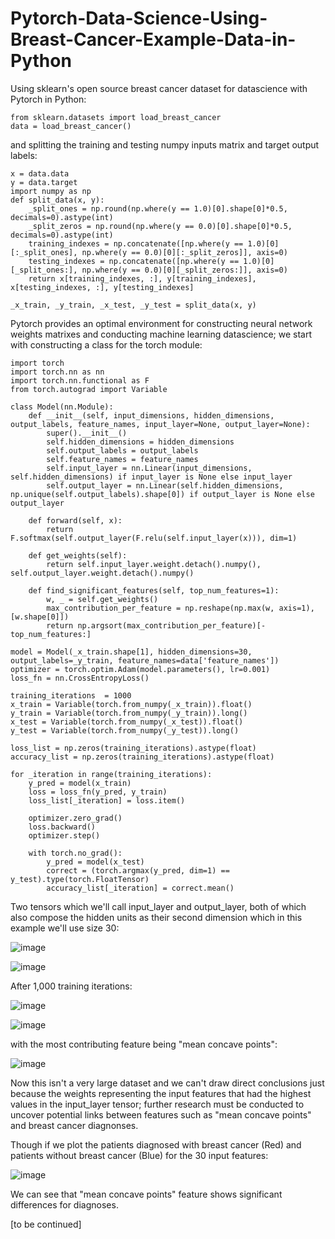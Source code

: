 # Pytorch-Data-Science-Using-Breast-Cancer-Example-Data-in-Python
Using sklearn's open source breast cancer dataset for datascience with Pytorch in Python:

    from sklearn.datasets import load_breast_cancer
    data = load_breast_cancer()

and splitting the training and testing numpy inputs matrix and target output labels:

    x = data.data
    y = data.target
    import numpy as np
    def split_data(x, y):
        _split_ones = np.round(np.where(y == 1.0)[0].shape[0]*0.5, decimals=0).astype(int)
        _split_zeros = np.round(np.where(y == 0.0)[0].shape[0]*0.5, decimals=0).astype(int)
        training_indexes = np.concatenate([np.where(y == 1.0)[0][:_split_ones], np.where(y == 0.0)[0][:_split_zeros]], axis=0)
        testing_indexes = np.concatenate([np.where(y == 1.0)[0][_split_ones:], np.where(y == 0.0)[0][_split_zeros:]], axis=0)
        return x[training_indexes, :], y[training_indexes], x[testing_indexes, :], y[testing_indexes]
    
    _x_train, _y_train, _x_test, _y_test = split_data(x, y)


Pytorch provides an optimal environment for constructing neural network weights matrixes and conducting machine learning datascience; we start with constructing a class for the torch module:

    import torch
    import torch.nn as nn
    import torch.nn.functional as F
    from torch.autograd import Variable
    
    class Model(nn.Module):
        def __init__(self, input_dimensions, hidden_dimensions, output_labels, feature_names, input_layer=None, output_layer=None):
            super().__init__()
            self.hidden_dimensions = hidden_dimensions
            self.output_labels = output_labels
            self.feature_names = feature_names
            self.input_layer = nn.Linear(input_dimensions, self.hidden_dimensions) if input_layer is None else input_layer
            self.output_layer = nn.Linear(self.hidden_dimensions, np.unique(self.output_labels).shape[0]) if output_layer is None else output_layer
    
        def forward(self, x):
            return F.softmax(self.output_layer(F.relu(self.input_layer(x))), dim=1)
    
        def get_weights(self):
            return self.input_layer.weight.detach().numpy(), self.output_layer.weight.detach().numpy()
    
        def find_significant_features(self, top_num_features=1):
            w, _ = self.get_weights()
            max_contribution_per_feature = np.reshape(np.max(w, axis=1), [w.shape[0]])
            return np.argsort(max_contribution_per_feature)[-top_num_features:]
    
    model = Model(_x_train.shape[1], hidden_dimensions=30, output_labels=_y_train, feature_names=data['feature_names'])
    optimizer = torch.optim.Adam(model.parameters(), lr=0.001)
    loss_fn = nn.CrossEntropyLoss()
    
    training_iterations  = 1000
    x_train = Variable(torch.from_numpy(_x_train)).float()
    y_train = Variable(torch.from_numpy(_y_train)).long()
    x_test = Variable(torch.from_numpy(_x_test)).float()
    y_test = Variable(torch.from_numpy(_y_test)).long()
    
    loss_list = np.zeros(training_iterations).astype(float)
    accuracy_list = np.zeros(training_iterations).astype(float)
    
    for _iteration in range(training_iterations):
        y_pred = model(x_train)
        loss = loss_fn(y_pred, y_train)
        loss_list[_iteration] = loss.item()
    
        optimizer.zero_grad()
        loss.backward()
        optimizer.step()
    
        with torch.no_grad():
            y_pred = model(x_test)
            correct = (torch.argmax(y_pred, dim=1) == y_test).type(torch.FloatTensor)
            accuracy_list[_iteration] = correct.mean()


Two tensors which we'll call input_layer and output_layer, both of which also compose the hidden units as their second dimension which in this example we'll use size 30:

![image](https://github.com/OriYarden/Pytorch-Data-Science-Using-Breast-Cancer-Example-Data-in-Python/assets/137197657/cc384bcb-d298-4df3-9653-53f4c499bd7b)


![image](https://github.com/OriYarden/Pytorch-Data-Science-Using-Breast-Cancer-Example-Data-in-Python/assets/137197657/57664a04-1859-4334-bf4b-b8b683023363)

After 1,000 training iterations:

![image](https://github.com/OriYarden/Pytorch-Data-Science-Using-Breast-Cancer-Example-Data-in-Python/assets/137197657/4d0c6f9d-041c-47e9-96ed-7bc0418394d9)


![image](https://github.com/OriYarden/Pytorch-Data-Science-Using-Breast-Cancer-Example-Data-in-Python/assets/137197657/c0527328-f0ba-442e-bd96-728d2c794280)

with the most contributing feature being "mean concave points":

![image](https://github.com/OriYarden/Pytorch-Data-Science-Using-Breast-Cancer-Example-Data-in-Python/assets/137197657/ba1c9e83-487c-4a80-b3cb-bf76537d9e11)

Now this isn't a very large dataset and we can't draw direct conclusions just because the weights representing the input features that had the highest values in the input_layer tensor; further research must be conducted to uncover potential links between features such as "mean concave points" and breast cancer diagnonses.

Though if we plot the patients diagnosed with breast cancer (Red) and patients without breast cancer (Blue) for the 30 input features:

![image](https://github.com/OriYarden/Pytorch-Data-Science-Using-Breast-Cancer-Example-Data-in-Python/assets/137197657/21196a74-d640-4fec-921c-e3472b7657f8)

We can see that "mean concave points" feature shows significant differences for diagnoses.


[to be continued]






